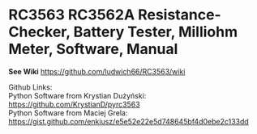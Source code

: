 # RC3563 RC3562A Resistance-Checker, Battery Tester, Milliohm Meter, Software, Manual

**See Wiki** https://github.com/ludwich66/RC3563/wiki

Github Links:<br>
Python Software from Krystian Dużyński: https://github.com/KrystianD/pyrc3563<br>
Python Software from Maciej Grela: https://gist.github.com/enkiusz/e5e52e22e5d748645bf4d0ebe2c133dd<br>
